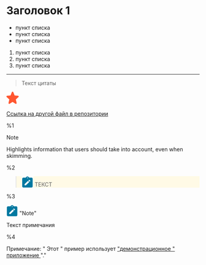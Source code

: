 # Заголовок 1

- пункт списка
- пункт списка
- пункт списка

1. пункт списка
2. пункт списка
3. пункт списка

---

>Текст цитаты

![картинка](img/red_star.png)

[Ссылка на другой файл в репозитории](index.html)


%1
> [!NOTE]  
> Highlights information that users should take into account, even when skimming.

%2
<blockquote style="background-color: #fffae6;font-style:normal">
 <img src="img/note.svg" style="width:30px;height:30px;border:none;vertical-align:bottom" alt=""/> ТЕКСТ
</blockquote>

%3
<div class="markdown-alert markdown-alert-note" dir="auto">
  <p class="markdown-alert-title" dir="auto">
    <img src="img/note.svg" style="width:30px;height:30px;border:none;vertical-align:bottom" alt=""/>
    "Note"
  </p>
  <p dir="auto">Текст примечания</p>
</div>

%4
<div class="- topic/note note note note_note" id="doc00369__note_xpq_s15_m5b" data-ofbid="doc00369__note_xpq_s15_m5b">
  <span class="note__title">Примечание:</span>
  " Этот "
  <span class="highlight">пример</span>
  <span class="highlight">использует</span>
  <a class="- topic/xref xref" href="doc00560.html">
    "демонстрационное "
    <span class="highlight">приложение</span>
  </a>
  "."
</div>